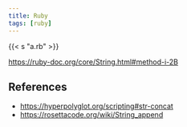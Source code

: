 ```yaml
---
title: Ruby
tags: [ruby]
---
```


{{< s "a.rb" >}}

<https://ruby-doc.org/core/String.html#method-i-2B>

## References

- <https://hyperpolyglot.org/scripting#str-concat>
- <https://rosettacode.org/wiki/String_append>
